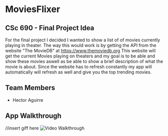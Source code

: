 # MoviesFlixer

## CSc 690 - Final Project Idea
   For the final project I decided I wanted to show a list of of movies currently playing in theater. The way
   this would work is by getting the API from the website "The MovieDB" at https://www.themoviedb.org
   This website will get the current Movies playing on theaters and my goal is to be able and show these movies
   aswell as be able to show a brief description of what the movie is about. Since the website has to refresh constantly
   my app will automatically will refresh as well and give you the top trending movies.

## Team Members
- Hector Aguirre

## App Walkthrough 
//insert giff here
<img src='[http://g.recordit.co/Afw6RUgZ1y.gif]' title='Video Walkthrough' width='' alt='Video Walkthrough' />
